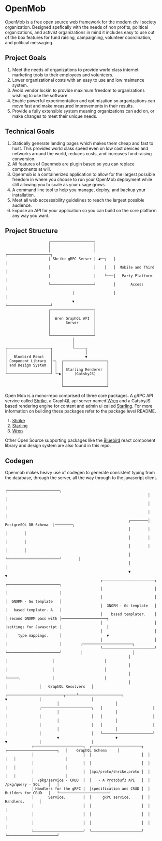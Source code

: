 # OpenMob

OpenMob is a free open source web framework for the modern civil society
organization. Designed spefically with the needs of non profits, political organizations, and activist organizations in mind it includes easy to use out of the box features for fund raising, campaigning, volunteer coordination, and political messaging.
## Project Goals

1. Meet the needs of organizations to provide world class internet marketing tools to their employees and volunteers.
2. Lower organizational costs with an easy to use and low maintence system.
3. Avoid vendor lockin to provide maximum freedom to organizations wishing to use the software
4. Enable powerful experimentation and optimization so organizations can move fast and make measured improvements in their results.
5. Provide a fully extensible system meaning organizations can add on, or make changes to meet their unique needs.

## Technical Goals

1. Statically generate landing pages which makes them cheap and fast to host. This provides world class speed even on low cost devices and networks around the world, reduces costs, and increases fund raising conversion. 
2. All features of Openmob are plugin based so you can replace components at will.
3. Openmob is a containerized application to allow for the largest possible freedom in where you choose to run your OpenMob deployment while still allowing you to scale as your usage grows.
4. A command line tool to help you manage, deploy, and backup your installation.
5. Meet all web accessability guidelines to reach the largest possible audience.
6. Expose an API for your application so you can build on the core platform any way you want.

## Project Structure

                        ┌────────────────────┐
                        │                    │
                        │                    │        ┌────────────────────┐
                        │ Shrike gRPC Server │ ◀──┐   │                    │
                        │                    │    │   │  Mobile and Third  │
                        │                    │    └───│   Party Platform   │
                        └────────────────────┘        │       Access       │
                                   │                  │                    │
                                   ▼                  └────────────────────┘
                        ┌────────────────────┐
                        │                    │
                        │  Wren GraphQL API  │
                        │       Server       │
                        │                    │
                        │                    │
                        └────────────────────┘
                                   │
                                   │
    ┌────────────────────┐         └─────┐
    │                    │               │
    │   Bluebird React   │               ▼
    │ Component Library  │─┐  ┌────────────────────┐
    │ and Design System  │ │  │                    │
    │                    │ │  │ Starling Renderer  │
    └────────────────────┘ └─▶│     (GatsbyJS)     │
                              │                    │
                              │                    │
                              └────────────────────┘

Open Mob is a mono-repo comprised of three core packages. A gRPC API service
called
[Shrike](https://github.com/SteveCastle/openmob/tree/master/packages/shrike), a
GraphQL api server named
[Wren](https://github.com/SteveCastle/openmob/tree/master/packages/wren) and a
GatsbyJS based rendering engine for content and admin ui called
[Starling](https://github.com/SteveCastle/openmob/tree/master/packages/starling).
For more information on building these packages refer to the package level
README.

1. [Shrike](https://github.com/SteveCastle/openmob/tree/master/packages/shrike)
2. [Starling](https://github.com/SteveCastle/openmob/tree/master/packages/starling)
3. [Wren](https://github.com/SteveCastle/openmob/tree/master/packages/wren)

Other Open Source supporting packages like the
[Bluebird](https://github.com/SteveCastle/openmob/tree/master/packages/bluebird)
react component library and design system are also found in this repo.

## Codegen

Openmob makes heavy use of codegen to generate consistent typing from the database, through the server, all the
way through to the javascript client.

                                                                      ┌────────────────────────┐
                                                                      │                        │
                                                                      │                        │
                                                                      │                        │
                                                             ┌────────│  PostgreSQL DB Schema  │────────┐
                                                             │        │                        │        │
                                                             │        │                        │        │
                                                             │        │                        │        │
                                                             │        └────────────────────────┘        │
                                                             │                                          │
                                                             ▼                                          ▼
                                                ┌────────────────────────┐                 ┌────────────────────────┐
                                                │                        │                 │                        │
                                                │                        │                 │  GNORM - Go template   │
                                                │  GNORM - Go template   │                 │   based templater. A   │
                                                │    based templater.    │                 │ second GNORM pass with │─────────────────────┐
                                                │                        │                 │settings for Javascript │                     │
                                                │                        │                 │     type mappings.     │                     ▼
                                                │                        │                 │                        │         ┌───────────────────────┐
                                                └────────────────────────┘                 └────────────────────────┘         │                       │
                                                             │                                          │                     │                       │
                                                             │                                          │                     │                       │
                                                             │                                          └─────┐               │                       │
                                                             │                                                │               │   GraphQL Resolvers   │
                            ┌──────────────────────────┬─────┴────────────────────┐                           ▼               │                       │
                            │                          │                          │               ┌───────────────────────┐   │                       │
                            │                          │                          │               │                       │   │                       │
                            │                          │                          │               │                       │   │                       │
                            │                          │                          │               │                       │   └───────────────────────┘
                            ▼                          ▼                          ▼               │                       │
                ┌───────────────────────┐  ┌───────────────────────┐  ┌───────────────────────┐   │    GraphQL Schema     │
                │                       │  │                       │  │                       │   │                       │
                │                       │  │                       │  │                       │   │                       │
                │                       │  │api/proto/shrike.proto │  │                       │   │                       │
                │  /pkg/service - CRUD  │  │   - A Protobuf3 API   │  │   /pkg/query - SQL    │   │                       │
                │ Handlers for the gRPC │  │specification and CRUD │  │   Builders for CRUD   │   └───────────────────────┘
                │       Service.        │  │     gRPC service.     │  │       Handlers.       │
                │                       │  │                       │  │                       │
                │                       │  │                       │  │                       │
                │                       │  │                       │  │                       │
                └───────────────────────┘  └───────────────────────┘  └───────────────────────┘

